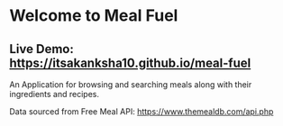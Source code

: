 # Welcome to Meal Fuel

## Live Demo: https://itsakanksha10.github.io/meal-fuel

An Application for browsing and searching meals along with their ingredients and recipes. 

Data sourced from Free Meal API: https://www.themealdb.com/api.php